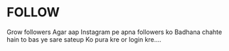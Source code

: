 # FOLLOW
Grow followers
 Agar aap Instagram pe apna followers ko 
Badhana chahte hain to bas ye sare sateup 
Ko pura kre or login kre.... 
